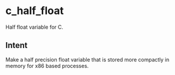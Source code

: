 # c_half_float
Half float variable for C.

## Intent
Make a half precision float variable that is stored more compactly in memory for x86 based processes.
